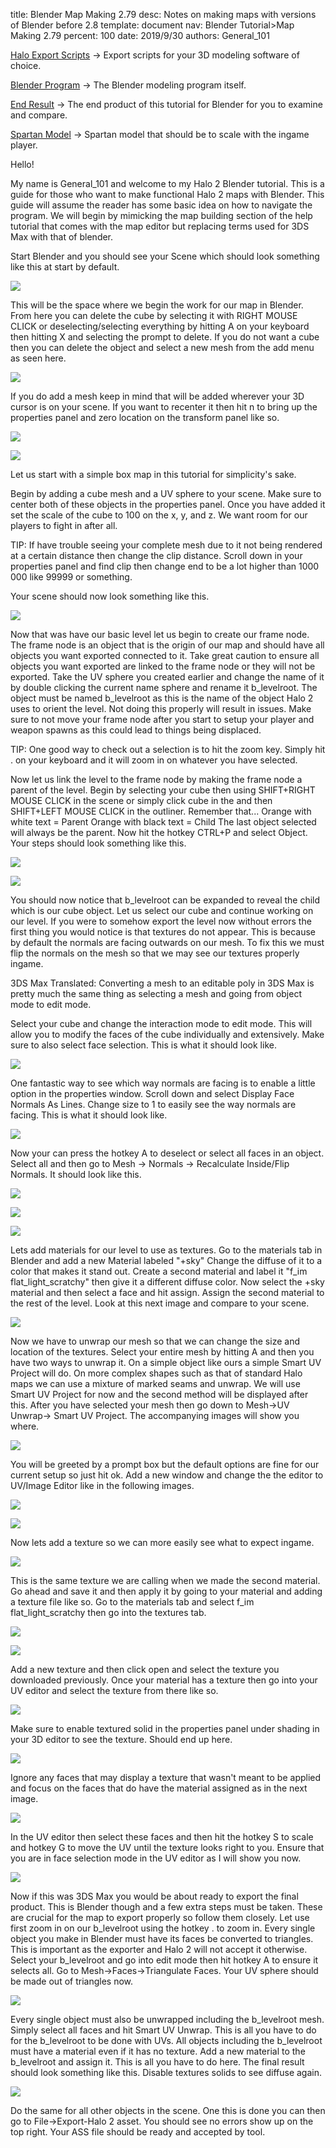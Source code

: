 title:      Blender Map Making 2.79
desc:       Notes on making maps with versions of Blender before 2.8
template:   document
nav:        Blender Tutorial>Map Making 2.79
percent:    100
date:       2019/9/30
authors:    General_101

[Halo Export Scripts](http://www.h2maps.net/Tools/PC/Export%20Scripts/Halo_Export.7z) -> Export scripts for your 3D modeling software of choice.

[Blender Program](https://www.blender.org/) -> The Blender modeling program itself.

[End Result](http://www.h2maps.net/Sources/H2EK%20Source/Manual/Blender/Tutorial.blend) -> The end product of this tutorial for Blender for you to examine and compare.

[Spartan Model](http://www.h2maps.net/Sources/H2EK%20Source/Manual/Blender/Spartan.zip) -> Spartan model that should be to scale with the ingame player.
 
Hello!
 
My name is General_101 and welcome to my Halo 2 Blender tutorial. This is a guide for those who want to make functional Halo 2 maps with Blender. This guide will assume the reader has some basic idea on how to navigate the program.
We will begin by mimicking the map building section of the help tutorial that comes with the map editor but replacing terms used for 3DS Max with that of blender.
 
Start Blender and you should see your Scene which should look something like this at start by default.
 
![](assets\2.79\1A.png)
 
This will be the space where we begin the work for our map in Blender.
From here you can delete the cube by selecting it with RIGHT MOUSE CLICK or deselecting/selecting everything by hitting A on your keyboard then hitting X and selecting the prompt to delete.
If you do not want a cube then you can delete the object and select a new mesh from the add menu as seen here.
 
![](assets\2.79\1B.png)
 
If you do add a mesh keep in mind that will be added wherever your 3D cursor is on your scene.
If you want to recenter it then hit n to bring up the properties panel and zero location on the transform panel like so.
 
![](assets\2.79\1C.png)
 
![](assets\2.79\1D.png)
 
Let us start with a simple box map in this tutorial for simplicity's sake.
 
Begin by adding a cube mesh and a UV sphere to your scene. Make sure to center both of these objects in the properties panel.
Once you have added it set the scale of the cube to 100 on the x, y, and z. We want room for our players to fight in after all.
 
TIP: If have trouble seeing your complete mesh due to it not being rendered at a certain distance then change the clip distance. Scroll down in your properties panel and find clip then change end to be a lot higher than 1000
000 like 99999 or something.
 
Your scene should now look something like this.
 
![](assets\2.79\1E.png)
 
Now that was have our basic level let us begin to create our frame node. The frame node is an object that is the origin of our map and should have all objects you want exported connected to it.
Take great caution to ensure all objects you want exported are linked to the frame node or they will not be exported.
Take the UV sphere you created earlier and change the name of it by double clicking the current name sphere and rename it b_levelroot.
The object must be named b_levelroot as this is the name of the object Halo 2 uses to orient the level. Not doing this properly will result in issues.
Make sure to not move your frame node after you start to setup your player and weapon spawns as this could lead to things being displaced.
 
TIP: One good way to check out a selection is to hit the zoom key. Simply hit . on your keyboard and it will zoom in on whatever you have selected.
 
Now let us link the level to the frame node by making the frame node a parent of the level.
Begin by selecting your cube then using SHIFT+RIGHT MOUSE CLICK in the scene or simply click cube in the and then SHIFT+LEFT MOUSE CLICK in the outliner.
Remember that...
Orange with white text = Parent
Orange with black text = Child
The last object selected will always be the parent.
Now hit the hotkey CTRL+P and select Object. Your steps should look something like this.
 
![](assets\2.79\1F.png)
 
![](assets\2.79\1G.png)
 
You should now notice that b_levelroot can be expanded to reveal the child which is our cube object.
Let us select our cube and continue working on our level. If you were to somehow export the level now without errors the first thing you would notice is that textures do not appear.
This is because by default the normals are facing outwards on our mesh.
To fix this we must flip the normals on the mesh so that we may see our textures properly ingame.
 
3DS Max Translated: Converting a mesh to an editable poly in 3DS Max is pretty much the same thing as selecting a mesh and going from object mode to edit mode.
 
Select your cube and change the interaction mode to edit mode. This will allow you to modify the faces of the cube individually and extensively. Make sure to also select face selection. This is what it should look like.
 
![](assets\2.79\1H.png)
 
One fantastic way to see which way normals are facing is to enable a little option in the properties window. Scroll down and select Display Face Normals As Lines. Change size to 1 to easily see the way normals are facing. This is what it should look like.
 
![](assets\2.79\1I.png)
 
Now your can press the hotkey A to deselect or select all faces in an object. Select all and then go to Mesh -> Normals -> Recalculate Inside/Flip Normals. It should look like this.
 
![](assets\2.79\1J.png)
 
![](assets\2.79\1K.png)
 
![](assets\2.79\1M.png)
 
Lets add materials for our level to use as textures. Go to the materials tab in Blender and add a new Material labeled "+sky" Change the diffuse of it to a color that makes it stand out.
Create a second material and label it "f_im flat_light_scratchy" then give it a different diffuse color. Now select the +sky material and then select a face and hit assign. Assign the second material to the rest of the level. Look at this next image and compare to your scene.
 
![](assets\2.79\1N.png)
 
 
Now we have to unwrap our mesh so that we can change the size and location of the textures. Select your entire mesh by hitting A and then you have two ways to unwrap it.
On a simple object like ours a simple Smart UV Project will do.
On more complex shapes such as that of standard Halo maps we can use a mixture of marked seams and unwrap.
We will use Smart UV Project for now and the second method will be displayed after this. After you have selected your mesh then go down to Mesh->UV Unwrap-> Smart UV Project. The accompanying images will show you where.
 
![](assets\2.79\1O.png)
 
You will be greeted by a prompt box but the default options are fine for our current setup so just hit ok. Add a new window and change the the editor to UV/Image Editor like in the following images.
 
![](assets\2.79\1P.png)
 
![](assets\2.79\1Q.png)
 
Now lets add a texture so we can more easily see what to expect ingame.
 
![](assets\2.79\1R.png)
 
This is the same texture we are calling when we made the second material. Go ahead and save it and then apply it by going to your material and adding a texture file like so.
Go to the materials tab and select f_im flat_light_scratchy then go into the textures tab.
 
![](assets\2.79\1S.png)
 
![](assets\2.79\1T.png)
 
Add a new texture and then click open and select the texture you downloaded previously. Once your material has a texture then go into your UV editor and select the texture from there like so.
 
![](assets\2.79\1U.png)
 
Make sure to enable textured solid in the properties panel under shading in your 3D editor to see the texture. Should end up here.
 
![](assets\2.79\1V.png)
 
Ignore any faces that may display a texture that wasn't meant to be applied and focus on the faces that do have the material assigned as in the next image.
 
![](assets\2.79\1W.png)
 
In the UV editor then select these faces and then hit the hotkey S to scale and hotkey G to move the UV until the texture looks right to you.
Ensure that you are in face selection mode in the UV editor as I will show you now.
 
![](assets\2.79\1X.png)
 
Now if this was 3DS Max you would be about ready to export the final product. This is Blender though and a few extra steps must be taken. These are crucial for the map to export properly so follow them closely.
Let use first zoom in on our b_levelroot using the hotkey . to zoom in.
Every single object you make in Blender must have its faces be converted to triangles. This is important as the exporter and Halo 2 will not accept it otherwise. Select your b_levelroot and go into edit mode then hit hotkey A to ensure it selects all.
Go to Mesh->Faces->Triangulate Faces. Your UV sphere should be made out of triangles now.
 
![](assets\2.79\1Y.png)
 
Every single object must also be unwrapped including the b_levelroot mesh. Simply select all faces and hit Smart UV Unwrap. This is all you have to do for the b_levelroot to be done with UVs.
All objects including the b_levelroot must have a material even if it has no texture. Add a new material to the b_levelroot and assign it. This is all you have to do here.
The final result should look something like this. Disable textures solids to see diffuse again.
 
![](assets\2.79\1Z.png)
 
Do the same for all other objects in the scene. One this is done you can then go to File->Export-Halo 2 asset. You should see no errors show up on the top right. Your ASS file should be ready and accepted by tool.